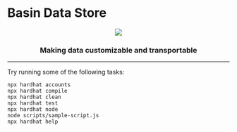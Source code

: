 # Basin Data Store

<p align="center">
  <img  src="https://user-images.githubusercontent.com/33267791/151896755-8b2e3c78-b8ae-48d7-9610-4b89a96e72c3.png" />
</p>
<h3 align="center">Making data customizable and transportable</h3>

---

Try running some of the following tasks:

```shell
npx hardhat accounts
npx hardhat compile
npx hardhat clean
npx hardhat test
npx hardhat node
node scripts/sample-script.js
npx hardhat help
```
